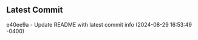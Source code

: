 
## Latest Commit
e40ee9a - Update README with latest commit info (2024-08-29 16:53:49 -0400) <Yunxi-Zhou>

